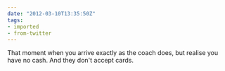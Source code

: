 ```yaml
---
date: "2012-03-10T13:35:50Z"
tags:
- imported
- from-twitter
---
```

That moment when you arrive exactly as the coach does, but realise you have no cash. And they don't accept cards.
